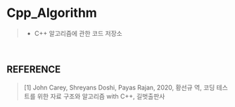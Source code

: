 # Cpp_Algorithm

>- C++ 알고리즘에 관한 코드 저장소

</br>

## REFERENCE
> [1] John Carey, Shreyans Doshi, Payas Rajan, 2020, 황선규 역, 코딩 테스트를 위한 자료 구조와 알고리즘 with C++, 길벗출판사
